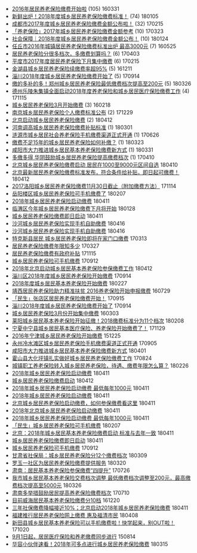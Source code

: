 - [2016年居民养老保险缴费开始啦](http://jkwz.applinzi.com/ittc/6815679762978571269.html#2016%E5%B9%B4%E5%B1%85%E6%B0%91%E5%85%BB%E8%80%81%E4%BF%9D%E9%99%A9%E7%BC%B4%E8%B4%B9%E5%BC%80%E5%A7%8B%E5%95%A6) (105) 160331 
- [新鲜出炉！2018年度城乡居民养老保险缴费标准！](http://jkwz.applinzi.com/ittc/7055188601157977099.html#%E6%96%B0%E9%B2%9C%E5%87%BA%E7%82%89%EF%BC%812018%E5%B9%B4%E5%BA%A6%E5%9F%8E%E4%B9%A1%E5%B1%85%E6%B0%91%E5%85%BB%E8%80%81%E4%BF%9D%E9%99%A9%E7%BC%B4%E8%B4%B9%E6%A0%87%E5%87%86%EF%BC%81) (74) 180105 
- [成都市2017年度城乡居民养老保险缴费金额公布啦！](http://jkwz.applinzi.com/ittc/6934867351727244293.html#%E6%88%90%E9%83%BD%E5%B8%822017%E5%B9%B4%E5%BA%A6%E5%9F%8E%E4%B9%A1%E5%B1%85%E6%B0%91%E5%85%BB%E8%80%81%E4%BF%9D%E9%99%A9%E7%BC%B4%E8%B4%B9%E9%87%91%E9%A2%9D%E5%85%AC%E5%B8%83%E5%95%A6%EF%BC%81) (32) 170215 
- [「养老保险」2017年城乡居民养老保险缴费金额参考](http://jkwz.applinzi.com/ittc/6948345776072819716.html#%E3%80%8C%E5%85%BB%E8%80%81%E4%BF%9D%E9%99%A9%E3%80%8D2017%E5%B9%B4%E5%9F%8E%E4%B9%A1%E5%B1%85%E6%B0%91%E5%85%BB%E8%80%81%E4%BF%9D%E9%99%A9%E7%BC%B4%E8%B4%B9%E9%87%91%E9%A2%9D%E5%8F%82%E8%80%83) (10) 170323 
- [社会保障｜2018年度城乡居民养老保险缴费金额公布！](http://jkwz.applinzi.com/ittc/7062247508955104272.html#%E7%A4%BE%E4%BC%9A%E4%BF%9D%E9%9A%9C%EF%BD%9C2018%E5%B9%B4%E5%BA%A6%E5%9F%8E%E4%B9%A1%E5%B1%85%E6%B0%91%E5%85%BB%E8%80%81%E4%BF%9D%E9%99%A9%E7%BC%B4%E8%B4%B9%E9%87%91%E9%A2%9D%E5%85%AC%E5%B8%83%EF%BC%81) (10) 180124 
- [任丘市2016年城镇居民养老保险缴费标准出炉 最高3000元](http://jkwz.applinzi.com/ittc/6836129143183639556.html#%E4%BB%BB%E4%B8%98%E5%B8%822016%E5%B9%B4%E5%9F%8E%E9%95%87%E5%B1%85%E6%B0%91%E5%85%BB%E8%80%81%E4%BF%9D%E9%99%A9%E7%BC%B4%E8%B4%B9%E6%A0%87%E5%87%86%E5%87%BA%E7%82%89+%E6%9C%80%E9%AB%983000%E5%85%83) (7) 160525 
- [居民养老保险分很多档次，多缴费划算吗？](http://jkwz.applinzi.com/ittc/6952261693022405636.html#%E5%B1%85%E6%B0%91%E5%85%BB%E8%80%81%E4%BF%9D%E9%99%A9%E5%88%86%E5%BE%88%E5%A4%9A%E6%A1%A3%E6%AC%A1%EF%BC%8C%E5%A4%9A%E7%BC%B4%E8%B4%B9%E5%88%92%E7%AE%97%E5%90%97%EF%BC%9F) (6) 170403 
- [平度市2017年度居民养老保险下月集中缴费](http://jkwz.applinzi.com/ittc/6934919898395575300.html#%E5%B9%B3%E5%BA%A6%E5%B8%822017%E5%B9%B4%E5%BA%A6%E5%B1%85%E6%B0%91%E5%85%BB%E8%80%81%E4%BF%9D%E9%99%A9%E4%B8%8B%E6%9C%88%E9%9B%86%E4%B8%AD%E7%BC%B4%E8%B4%B9) (6) 170215 
- [金湖县城乡居民养老保险续缴费率超95%](http://jkwz.applinzi.com/ittc/6910290885895259140.html#%E9%87%91%E6%B9%96%E5%8E%BF%E5%9F%8E%E4%B9%A1%E5%B1%85%E6%B0%91%E5%85%BB%E8%80%81%E4%BF%9D%E9%99%A9%E7%BB%AD%E7%BC%B4%E8%B4%B9%E7%8E%87%E8%B6%8595%25) (5) 161211 
- [淄川2018年度城乡居民养老保险缴费开始了](http://jkwz.applinzi.com/ittc/7013100689545495568.html#%E6%B7%84%E5%B7%9D2018%E5%B9%B4%E5%BA%A6%E5%9F%8E%E4%B9%A1%E5%B1%85%E6%B0%91%E5%85%BB%E8%80%81%E4%BF%9D%E9%99%A9%E7%BC%B4%E8%B4%B9%E5%BC%80%E5%A7%8B%E4%BA%86) (5) 170914 
- [缴的多补的多！郑州城乡居民养老保险最低缴费档次提高至200元](http://jkwz.applinzi.com/ittc/7084853494622454794.html#%E7%BC%B4%E7%9A%84%E5%A4%9A%E8%A1%A5%E7%9A%84%E5%A4%9A%EF%BC%81%E9%83%91%E5%B7%9E%E5%9F%8E%E4%B9%A1%E5%B1%85%E6%B0%91%E5%85%BB%E8%80%81%E4%BF%9D%E9%99%A9%E6%9C%80%E4%BD%8E%E7%BC%B4%E8%B4%B9%E6%A1%A3%E6%AC%A1%E6%8F%90%E9%AB%98%E8%87%B3200%E5%85%83) (5) 180326 
- [德州乐陵朱集镇全面启动2018年度养老保险和城乡居民医疗保险缴费工作](http://jkwz.applinzi.com/ittc/7036095001598100497.html#%E5%BE%B7%E5%B7%9E%E4%B9%90%E9%99%B5%E6%9C%B1%E9%9B%86%E9%95%87%E5%85%A8%E9%9D%A2%E5%90%AF%E5%8A%A82018%E5%B9%B4%E5%BA%A6%E5%85%BB%E8%80%81%E4%BF%9D%E9%99%A9%E5%92%8C%E5%9F%8E%E4%B9%A1%E5%B1%85%E6%B0%91%E5%8C%BB%E7%96%97%E4%BF%9D%E9%99%A9%E7%BC%B4%E8%B4%B9%E5%B7%A5%E4%BD%9C) (4) 171115 
- [城乡居民养老保险3月开始缴费](http://jkwz.applinzi.com/ittc/6800084830268163076.html#%E5%9F%8E%E4%B9%A1%E5%B1%85%E6%B0%91%E5%85%BB%E8%80%81%E4%BF%9D%E9%99%A93%E6%9C%88%E5%BC%80%E5%A7%8B%E7%BC%B4%E8%B4%B9) (3) 160218 
- [南京城乡居民养老保险个人缴费标准公布](http://jkwz.applinzi.com/ittc/7052568435223954449.html#%E5%8D%97%E4%BA%AC%E5%9F%8E%E4%B9%A1%E5%B1%85%E6%B0%91%E5%85%BB%E8%80%81%E4%BF%9D%E9%99%A9%E4%B8%AA%E4%BA%BA%E7%BC%B4%E8%B4%B9%E6%A0%87%E5%87%86%E5%85%AC%E5%B8%83) (2) 171229 
- [北京启动城乡居民养老保险缴费](http://jkwz.applinzi.com/ittc/7091043677378184198.html#%E5%8C%97%E4%BA%AC%E5%90%AF%E5%8A%A8%E5%9F%8E%E4%B9%A1%E5%B1%85%E6%B0%91%E5%85%BB%E8%80%81%E4%BF%9D%E9%99%A9%E7%BC%B4%E8%B4%B9) (2) 180412 
- [河南调高城乡居民养老保险缴费补贴标准](http://jkwz.applinzi.com/ittc/7075409955530474506.html#%E6%B2%B3%E5%8D%97%E8%B0%83%E9%AB%98%E5%9F%8E%E4%B9%A1%E5%B1%85%E6%B0%91%E5%85%BB%E8%80%81%E4%BF%9D%E9%99%A9%E7%BC%B4%E8%B4%B9%E8%A1%A5%E8%B4%B4%E6%A0%87%E5%87%86) (1) 180301 
- [涟源市城乡居民社会养老保险手机缴费渠道正式开通](http://jkwz.applinzi.com/ittc/6983502061952828421.html#%E6%B6%9F%E6%BA%90%E5%B8%82%E5%9F%8E%E4%B9%A1%E5%B1%85%E6%B0%91%E7%A4%BE%E4%BC%9A%E5%85%BB%E8%80%81%E4%BF%9D%E9%99%A9%E6%89%8B%E6%9C%BA%E7%BC%B4%E8%B4%B9%E6%B8%A0%E9%81%93%E6%AD%A3%E5%BC%8F%E5%BC%80%E9%80%9A) (1) 170626 
- [缴费不足15年的城乡居民养老保险如何补缴？](http://jkwz.applinzi.com/ittc/7083717585994777607.html#%E7%BC%B4%E8%B4%B9%E4%B8%8D%E8%B6%B315%E5%B9%B4%E7%9A%84%E5%9F%8E%E4%B9%A1%E5%B1%85%E6%B0%91%E5%85%BB%E8%80%81%E4%BF%9D%E9%99%A9%E5%A6%82%E4%BD%95%E8%A1%A5%E7%BC%B4%EF%BC%9F) (1) 180323 
- [咸阳市大力推进城乡居民基本养老保险缴费新方式](http://jkwz.applinzi.com/ittc/7086542174969922577.html#%E5%92%B8%E9%98%B3%E5%B8%82%E5%A4%A7%E5%8A%9B%E6%8E%A8%E8%BF%9B%E5%9F%8E%E4%B9%A1%E5%B1%85%E6%B0%91%E5%9F%BA%E6%9C%AC%E5%85%BB%E8%80%81%E4%BF%9D%E9%99%A9%E7%BC%B4%E8%B4%B9%E6%96%B0%E6%96%B9%E5%BC%8F) (1) 180331 
- [多缴多得 华阴鼓励城乡居民养老保险提高缴费档次](http://jkwz.applinzi.com/ittc/6954820707048489989.html#%E5%A4%9A%E7%BC%B4%E5%A4%9A%E5%BE%97+%E5%8D%8E%E9%98%B4%E9%BC%93%E5%8A%B1%E5%9F%8E%E4%B9%A1%E5%B1%85%E6%B0%91%E5%85%BB%E8%80%81%E4%BF%9D%E9%99%A9%E6%8F%90%E9%AB%98%E7%BC%B4%E8%B4%B9%E6%A1%A3%E6%AC%A1) (1) 170410 
- [北京城乡居民养老保险缴费启动 居民在1000至9000元区间自选](http://jkwz.applinzi.com/ittc/7090421567928665104.html#%E5%8C%97%E4%BA%AC%E5%9F%8E%E4%B9%A1%E5%B1%85%E6%B0%91%E5%85%BB%E8%80%81%E4%BF%9D%E9%99%A9%E7%BC%B4%E8%B4%B9%E5%90%AF%E5%8A%A8+%E5%B1%85%E6%B0%91%E5%9C%A81000%E8%87%B39000%E5%85%83%E5%8C%BA%E9%97%B4%E8%87%AA%E9%80%89)  180410 
- [北京最新居民养老保险缴费标准发布，符合条件给补贴，即日起可缴费！](http://jkwz.applinzi.com/ittc/7090926724374332423.html#%E5%8C%97%E4%BA%AC%E6%9C%80%E6%96%B0%E5%B1%85%E6%B0%91%E5%85%BB%E8%80%81%E4%BF%9D%E9%99%A9%E7%BC%B4%E8%B4%B9%E6%A0%87%E5%87%86%E5%8F%91%E5%B8%83%EF%BC%8C%E7%AC%A6%E5%90%88%E6%9D%A1%E4%BB%B6%E7%BB%99%E8%A1%A5%E8%B4%B4%EF%BC%8C%E5%8D%B3%E6%97%A5%E8%B5%B7%E5%8F%AF%E7%BC%B4%E8%B4%B9%EF%BC%81)  180412 
- [2017洛阳城乡居民养老保险缴费11月30日截止（附加缴费方法）](http://jkwz.applinzi.com/ittc/7035771706445136912.html#2017%E6%B4%9B%E9%98%B3%E5%9F%8E%E4%B9%A1%E5%B1%85%E6%B0%91%E5%85%BB%E8%80%81%E4%BF%9D%E9%99%A9%E7%BC%B4%E8%B4%B911%E6%9C%8830%E6%97%A5%E6%88%AA%E6%AD%A2%EF%BC%88%E9%99%84%E5%8A%A0%E7%BC%B4%E8%B4%B9%E6%96%B9%E6%B3%95%EF%BC%89)  171114 
- [岳阳楼区城乡居民养老保险可手机缴费了](http://jkwz.applinzi.com/ittc/7067396403687326730.html#%E5%B2%B3%E9%98%B3%E6%A5%BC%E5%8C%BA%E5%9F%8E%E4%B9%A1%E5%B1%85%E6%B0%91%E5%85%BB%E8%80%81%E4%BF%9D%E9%99%A9%E5%8F%AF%E6%89%8B%E6%9C%BA%E7%BC%B4%E8%B4%B9%E4%BA%86)  180207 
- [2018年城乡居民养老保险启动缴费](http://jkwz.applinzi.com/ittc/7090554396079555594.html#2018%E5%B9%B4%E5%9F%8E%E4%B9%A1%E5%B1%85%E6%B0%91%E5%85%BB%E8%80%81%E4%BF%9D%E9%99%A9%E5%90%AF%E5%8A%A8%E7%BC%B4%E8%B4%B9)  180411 
- [临渭区今年城乡居民养老保险缴费下月将开始](http://jkwz.applinzi.com/ittc/7063587763058639889.html#%E4%B8%B4%E6%B8%AD%E5%8C%BA%E4%BB%8A%E5%B9%B4%E5%9F%8E%E4%B9%A1%E5%B1%85%E6%B0%91%E5%85%BB%E8%80%81%E4%BF%9D%E9%99%A9%E7%BC%B4%E8%B4%B9%E4%B8%8B%E6%9C%88%E5%B0%86%E5%BC%80%E5%A7%8B)  180128 
- [城乡居民养老保险缴费即日启动](http://jkwz.applinzi.com/ittc/7090680275711558666.html#%E5%9F%8E%E4%B9%A1%E5%B1%85%E6%B0%91%E5%85%BB%E8%80%81%E4%BF%9D%E9%99%A9%E7%BC%B4%E8%B4%B9%E5%8D%B3%E6%97%A5%E5%90%AF%E5%8A%A8)  180411 
- [沙河城乡居民养老保险实现手机自助缴费](http://jkwz.applinzi.com/ittc/7092534032762143754.html#%E6%B2%99%E6%B2%B3%E5%9F%8E%E4%B9%A1%E5%B1%85%E6%B0%91%E5%85%BB%E8%80%81%E4%BF%9D%E9%99%A9%E5%AE%9E%E7%8E%B0%E6%89%8B%E6%9C%BA%E8%87%AA%E5%8A%A9%E7%BC%B4%E8%B4%B9)  180416 
- [沙河城乡居民养老保险实现手机自助缴费](http://jkwz.applinzi.com/ittc/7092529906682692618.html#%E6%B2%99%E6%B2%B3%E5%9F%8E%E4%B9%A1%E5%B1%85%E6%B0%91%E5%85%BB%E8%80%81%E4%BF%9D%E9%99%A9%E5%AE%9E%E7%8E%B0%E6%89%8B%E6%9C%BA%E8%87%AA%E5%8A%A9%E7%BC%B4%E8%B4%B9)  180416 
- [特克斯县居民 城乡居民养老保险即将在家门口缴费](http://jkwz.applinzi.com/ittc/6944604088150000644.html#%E7%89%B9%E5%85%8B%E6%96%AF%E5%8E%BF%E5%B1%85%E6%B0%91+%E5%9F%8E%E4%B9%A1%E5%B1%85%E6%B0%91%E5%85%BB%E8%80%81%E4%BF%9D%E9%99%A9%E5%8D%B3%E5%B0%86%E5%9C%A8%E5%AE%B6%E9%97%A8%E5%8F%A3%E7%BC%B4%E8%B4%B9)  170313 
- [居民养老保险缴费年限知多少](http://jkwz.applinzi.com/ittc/6949687260080505861.html#%E5%B1%85%E6%B0%91%E5%85%BB%E8%80%81%E4%BF%9D%E9%99%A9%E7%BC%B4%E8%B4%B9%E5%B9%B4%E9%99%90%E7%9F%A5%E5%A4%9A%E5%B0%91)  170327 
- [居民养老保险缴费有政府补贴](http://jkwz.applinzi.com/ittc/7036080845155206161.html#%E5%B1%85%E6%B0%91%E5%85%BB%E8%80%81%E4%BF%9D%E9%99%A9%E7%BC%B4%E8%B4%B9%E6%9C%89%E6%94%BF%E5%BA%9C%E8%A1%A5%E8%B4%B4)  171115 
- [城乡居民养老保险可手机缴费](http://jkwz.applinzi.com/ittc/7012337679990260496.html#%E5%9F%8E%E4%B9%A1%E5%B1%85%E6%B0%91%E5%85%BB%E8%80%81%E4%BF%9D%E9%99%A9%E5%8F%AF%E6%89%8B%E6%9C%BA%E7%BC%B4%E8%B4%B9)  170912 
- [2018年北京启动城乡居民基本养老保险参保缴费工作](http://jkwz.applinzi.com/ittc/7091040425295217680.html#2018%E5%B9%B4%E5%8C%97%E4%BA%AC%E5%90%AF%E5%8A%A8%E5%9F%8E%E4%B9%A1%E5%B1%85%E6%B0%91%E5%9F%BA%E6%9C%AC%E5%85%BB%E8%80%81%E4%BF%9D%E9%99%A9%E5%8F%82%E4%BF%9D%E7%BC%B4%E8%B4%B9%E5%B7%A5%E4%BD%9C)  180412 
- [淄川区2018年度城乡居民养老保险开始缴费](http://jkwz.applinzi.com/ittc/7013093326813922065.html#%E6%B7%84%E5%B7%9D%E5%8C%BA2018%E5%B9%B4%E5%BA%A6%E5%9F%8E%E4%B9%A1%E5%B1%85%E6%B0%91%E5%85%BB%E8%80%81%E4%BF%9D%E9%99%A9%E5%BC%80%E5%A7%8B%E7%BC%B4%E8%B4%B9)  170914 
- [2018年度城乡居民基本养老保险开始缴费](http://jkwz.applinzi.com/ittc/7074864658089772039.html#2018%E5%B9%B4%E5%BA%A6%E5%9F%8E%E4%B9%A1%E5%B1%85%E6%B0%91%E5%9F%BA%E6%9C%AC%E5%85%BB%E8%80%81%E4%BF%9D%E9%99%A9%E5%BC%80%E5%A7%8B%E7%BC%B4%E8%B4%B9)  180227 
- [靖西居民养老保险助力精准扶贫 2016养老保险开始申报缴费](http://jkwz.applinzi.com/ittc/6860309770308944901.html#%E9%9D%96%E8%A5%BF%E5%B1%85%E6%B0%91%E5%85%BB%E8%80%81%E4%BF%9D%E9%99%A9%E5%8A%A9%E5%8A%9B%E7%B2%BE%E5%87%86%E6%89%B6%E8%B4%AB+2016%E5%85%BB%E8%80%81%E4%BF%9D%E9%99%A9%E5%BC%80%E5%A7%8B%E7%94%B3%E6%8A%A5%E7%BC%B4%E8%B4%B9)  160729 
- [「民生」张店区居民养老保险缴费开始！](http://jkwz.applinzi.com/ittc/7013614786703786769.html#%E3%80%8C%E6%B0%91%E7%94%9F%E3%80%8D%E5%BC%A0%E5%BA%97%E5%8C%BA%E5%B1%85%E6%B0%91%E5%85%BB%E8%80%81%E4%BF%9D%E9%99%A9%E7%BC%B4%E8%B4%B9%E5%BC%80%E5%A7%8B%EF%BC%81)  170915 
- [淄川2018年度城乡居民养老保险缴费开始了](http://jkwz.applinzi.com/ittc/7013203798309470992.html#%E6%B7%84%E5%B7%9D2018%E5%B9%B4%E5%BA%A6%E5%9F%8E%E4%B9%A1%E5%B1%85%E6%B0%91%E5%85%BB%E8%80%81%E4%BF%9D%E9%99%A9%E7%BC%B4%E8%B4%B9%E5%BC%80%E5%A7%8B%E4%BA%86)  170914 
- [城乡居民养老保险3月份开始集中缴费](http://jkwz.applinzi.com/ittc/6805449342227858436.html#%E5%9F%8E%E4%B9%A1%E5%B1%85%E6%B0%91%E5%85%BB%E8%80%81%E4%BF%9D%E9%99%A93%E6%9C%88%E4%BB%BD%E5%BC%80%E5%A7%8B%E9%9B%86%E4%B8%AD%E7%BC%B4%E8%B4%B9)  160303 
- [莱阳城乡居民基本养老保险开始征缴！2018缴费标准分为11个档次](http://jkwz.applinzi.com/ittc/7067802163151897611.html#%E8%8E%B1%E9%98%B3%E5%9F%8E%E4%B9%A1%E5%B1%85%E6%B0%91%E5%9F%BA%E6%9C%AC%E5%85%BB%E8%80%81%E4%BF%9D%E9%99%A9%E5%BC%80%E5%A7%8B%E5%BE%81%E7%BC%B4%EF%BC%812018%E7%BC%B4%E8%B4%B9%E6%A0%87%E5%87%86%E5%88%86%E4%B8%BA11%E4%B8%AA%E6%A1%A3%E6%AC%A1)  180208 
- [宁夏中宁县城乡居民基本医疗保险、养老保险开始缴费了！](http://jkwz.applinzi.com/ittc/7041426141385065489.html#%E5%AE%81%E5%A4%8F%E4%B8%AD%E5%AE%81%E5%8E%BF%E5%9F%8E%E4%B9%A1%E5%B1%85%E6%B0%91%E5%9F%BA%E6%9C%AC%E5%8C%BB%E7%96%97%E4%BF%9D%E9%99%A9%E3%80%81%E5%85%BB%E8%80%81%E4%BF%9D%E9%99%A9%E5%BC%80%E5%A7%8B%E7%BC%B4%E8%B4%B9%E4%BA%86%EF%BC%81)  171129 
- [2016年宁津城乡居民养老保险开始缴费](http://jkwz.applinzi.com/ittc/6779682692287431685.html#2016%E5%B9%B4%E5%AE%81%E6%B4%A5%E5%9F%8E%E4%B9%A1%E5%B1%85%E6%B0%91%E5%85%BB%E8%80%81%E4%BF%9D%E9%99%A9%E5%BC%80%E5%A7%8B%E7%BC%B4%E8%B4%B9)  151225 
- [永州冷水滩区城乡居民养老保险手机缴费渠道正式开通](http://jkwz.applinzi.com/ittc/7009761610577740816.html#%E6%B0%B8%E5%B7%9E%E5%86%B7%E6%B0%B4%E6%BB%A9%E5%8C%BA%E5%9F%8E%E4%B9%A1%E5%B1%85%E6%B0%91%E5%85%BB%E8%80%81%E4%BF%9D%E9%99%A9%E6%89%8B%E6%9C%BA%E7%BC%B4%E8%B4%B9%E6%B8%A0%E9%81%93%E6%AD%A3%E5%BC%8F%E5%BC%80%E9%80%9A)  170905 
- [咸阳市大力推进城乡居民基本养老保险缴费新方式](http://jkwz.applinzi.com/ittc/7086942122915922960.html#%E5%92%B8%E9%98%B3%E5%B8%82%E5%A4%A7%E5%8A%9B%E6%8E%A8%E8%BF%9B%E5%9F%8E%E4%B9%A1%E5%B1%85%E6%B0%91%E5%9F%BA%E6%9C%AC%E5%85%BB%E8%80%81%E4%BF%9D%E9%99%A9%E7%BC%B4%E8%B4%B9%E6%96%B0%E6%96%B9%E5%BC%8F)  180401 
- [霍山县大化坪镇扎实做好城乡居民养老保险缴费工作](http://jkwz.applinzi.com/ittc/7005188017114055440.html#%E9%9C%8D%E5%B1%B1%E5%8E%BF%E5%A4%A7%E5%8C%96%E5%9D%AA%E9%95%87%E6%89%8E%E5%AE%9E%E5%81%9A%E5%A5%BD%E5%9F%8E%E4%B9%A1%E5%B1%85%E6%B0%91%E5%85%BB%E8%80%81%E4%BF%9D%E9%99%A9%E7%BC%B4%E8%B4%B9%E5%B7%A5%E4%BD%9C)  170824 
- [城镇职工养老保险转入城乡居民养老保险，待遇、缴费年限怎么算？](http://jkwz.applinzi.com/ittc/7074341642851320849.html#%E5%9F%8E%E9%95%87%E8%81%8C%E5%B7%A5%E5%85%BB%E8%80%81%E4%BF%9D%E9%99%A9%E8%BD%AC%E5%85%A5%E5%9F%8E%E4%B9%A1%E5%B1%85%E6%B0%91%E5%85%BB%E8%80%81%E4%BF%9D%E9%99%A9%EF%BC%8C%E5%BE%85%E9%81%87%E3%80%81%E7%BC%B4%E8%B4%B9%E5%B9%B4%E9%99%90%E6%80%8E%E4%B9%88%E7%AE%97%EF%BC%9F)  180226 
- [2018年城乡居民养老保险启动缴费](http://jkwz.applinzi.com/ittc/7090659077682365450.html#2018%E5%B9%B4%E5%9F%8E%E4%B9%A1%E5%B1%85%E6%B0%91%E5%85%BB%E8%80%81%E4%BF%9D%E9%99%A9%E5%90%AF%E5%8A%A8%E7%BC%B4%E8%B4%B9)  180411 
- [城乡居民养老保险缴费启动](http://jkwz.applinzi.com/ittc/7091044968334623754.html#%E5%9F%8E%E4%B9%A1%E5%B1%85%E6%B0%91%E5%85%BB%E8%80%81%E4%BF%9D%E9%99%A9%E7%BC%B4%E8%B4%B9%E5%90%AF%E5%8A%A8)  180412 
- [2018年城乡居民养老保险启动缴费 最低每年1000元](http://jkwz.applinzi.com/ittc/7090638972974007307.html#2018%E5%B9%B4%E5%9F%8E%E4%B9%A1%E5%B1%85%E6%B0%91%E5%85%BB%E8%80%81%E4%BF%9D%E9%99%A9%E5%90%AF%E5%8A%A8%E7%BC%B4%E8%B4%B9+%E6%9C%80%E4%BD%8E%E6%AF%8F%E5%B9%B41000%E5%85%83)  180411 
- [2018年城乡居民养老保险启动缴费](http://jkwz.applinzi.com/ittc/7090659500052972550.html#2018%E5%B9%B4%E5%9F%8E%E4%B9%A1%E5%B1%85%E6%B0%91%E5%85%BB%E8%80%81%E4%BF%9D%E9%99%A9%E5%90%AF%E5%8A%A8%E7%BC%B4%E8%B4%B9)  180411 
- [北京城乡居民养老保险启动缴费，如何参保缴费看这里](http://jkwz.applinzi.com/ittc/7090852235569529866.html#%E5%8C%97%E4%BA%AC%E5%9F%8E%E4%B9%A1%E5%B1%85%E6%B0%91%E5%85%BB%E8%80%81%E4%BF%9D%E9%99%A9%E5%90%AF%E5%8A%A8%E7%BC%B4%E8%B4%B9%EF%BC%8C%E5%A6%82%E4%BD%95%E5%8F%82%E4%BF%9D%E7%BC%B4%E8%B4%B9%E7%9C%8B%E8%BF%99%E9%87%8C)  180411 
- [2018年北京城乡居民养老保险启动缴费](http://jkwz.applinzi.com/ittc/7090612110998635530.html#2018%E5%B9%B4%E5%8C%97%E4%BA%AC%E5%9F%8E%E4%B9%A1%E5%B1%85%E6%B0%91%E5%85%BB%E8%80%81%E4%BF%9D%E9%99%A9%E5%90%AF%E5%8A%A8%E7%BC%B4%E8%B4%B9)  180411 
- [2018年城乡居民养老保险启动缴费 最低每年1000元](http://jkwz.applinzi.com/ittc/7090694047322866698.html#2018%E5%B9%B4%E5%9F%8E%E4%B9%A1%E5%B1%85%E6%B0%91%E5%85%BB%E8%80%81%E4%BF%9D%E9%99%A9%E5%90%AF%E5%8A%A8%E7%BC%B4%E8%B4%B9+%E6%9C%80%E4%BD%8E%E6%AF%8F%E5%B9%B41000%E5%85%83)  180411 
- [「民生」城乡居民养老保险可手机缴费](http://jkwz.applinzi.com/ittc/7067362483033867270.html#%E3%80%8C%E6%B0%91%E7%94%9F%E3%80%8D%E5%9F%8E%E4%B9%A1%E5%B1%85%E6%B0%91%E5%85%BB%E8%80%81%E4%BF%9D%E9%99%A9%E5%8F%AF%E6%89%8B%E6%9C%BA%E7%BC%B4%E8%B4%B9)  180207 
- [北京：2018年城乡居民基本养老保险缴费启动 标准与去年一致](http://jkwz.applinzi.com/ittc/7090759069520626694.html#%E5%8C%97%E4%BA%AC%EF%BC%9A2018%E5%B9%B4%E5%9F%8E%E4%B9%A1%E5%B1%85%E6%B0%91%E5%9F%BA%E6%9C%AC%E5%85%BB%E8%80%81%E4%BF%9D%E9%99%A9%E7%BC%B4%E8%B4%B9%E5%90%AF%E5%8A%A8+%E6%A0%87%E5%87%86%E4%B8%8E%E5%8E%BB%E5%B9%B4%E4%B8%80%E8%87%B4)  180411 
- [城乡居民养老保险缴费即日启动](http://jkwz.applinzi.com/ittc/7090674419527844870.html#%E5%9F%8E%E4%B9%A1%E5%B1%85%E6%B0%91%E5%85%BB%E8%80%81%E4%BF%9D%E9%99%A9%E7%BC%B4%E8%B4%B9%E5%8D%B3%E6%97%A5%E5%90%AF%E5%8A%A8)  180411 
- [城乡居民养老保险可手机缴费](http://jkwz.applinzi.com/ittc/7012337679994454800.html#%E5%9F%8E%E4%B9%A1%E5%B1%85%E6%B0%91%E5%85%BB%E8%80%81%E4%BF%9D%E9%99%A9%E5%8F%AF%E6%89%8B%E6%9C%BA%E7%BC%B4%E8%B4%B9)  170912 
- [甘肃省社保局：城乡居民养老保险分12个缴费档次](http://jkwz.applinzi.com/ittc/7078434587686732810.html#%E7%94%98%E8%82%83%E7%9C%81%E7%A4%BE%E4%BF%9D%E5%B1%80%EF%BC%9A%E5%9F%8E%E4%B9%A1%E5%B1%85%E6%B0%91%E5%85%BB%E8%80%81%E4%BF%9D%E9%99%A9%E5%88%8612%E4%B8%AA%E7%BC%B4%E8%B4%B9%E6%A1%A3%E6%AC%A1)  180309 
- [罗玉一社区为居民养老保险缴费提供服务](http://jkwz.applinzi.com/ittc/7082635083242800135.html#%E7%BD%97%E7%8E%89%E4%B8%80%E7%A4%BE%E5%8C%BA%E4%B8%BA%E5%B1%85%E6%B0%91%E5%85%BB%E8%80%81%E4%BF%9D%E9%99%A9%E7%BC%B4%E8%B4%B9%E6%8F%90%E4%BE%9B%E6%9C%8D%E5%8A%A1)  180320 
- [肃南：居民基本养老保险参保缴费“四提升”](http://jkwz.applinzi.com/ittc/6994422453684929296.html#%E8%82%83%E5%8D%97%EF%BC%9A%E5%B1%85%E6%B0%91%E5%9F%BA%E6%9C%AC%E5%85%BB%E8%80%81%E4%BF%9D%E9%99%A9%E5%8F%82%E4%BF%9D%E7%BC%B4%E8%B4%B9%E2%80%9C%E5%9B%9B%E6%8F%90%E5%8D%87%E2%80%9D)  170726 
- [我市城乡居民基本养老保险交费档次调整 最低缴费档次调整至200元，最高缴费档次提高至5000元](http://jkwz.applinzi.com/ittc/7084566487346185226.html#%E6%88%91%E5%B8%82%E5%9F%8E%E4%B9%A1%E5%B1%85%E6%B0%91%E5%9F%BA%E6%9C%AC%E5%85%BB%E8%80%81%E4%BF%9D%E9%99%A9%E4%BA%A4%E8%B4%B9%E6%A1%A3%E6%AC%A1%E8%B0%83%E6%95%B4+%E6%9C%80%E4%BD%8E%E7%BC%B4%E8%B4%B9%E6%A1%A3%E6%AC%A1%E8%B0%83%E6%95%B4%E8%87%B3200%E5%85%83%EF%BC%8C%E6%9C%80%E9%AB%98%E7%BC%B4%E8%B4%B9%E6%A1%A3%E6%AC%A1%E6%8F%90%E9%AB%98%E8%87%B35000%E5%85%83)  180326 
- [肃南多举措鼓励居民提高养老保险缴费档次](http://jkwz.applinzi.com/ittc/6988716385176650768.html#%E8%82%83%E5%8D%97%E5%A4%9A%E4%B8%BE%E6%8E%AA%E9%BC%93%E5%8A%B1%E5%B1%85%E6%B0%91%E6%8F%90%E9%AB%98%E5%85%BB%E8%80%81%E4%BF%9D%E9%99%A9%E7%BC%B4%E8%B4%B9%E6%A1%A3%E6%AC%A1)  170710 
- [目前威海居民基本养老保险缴费分10档](http://jkwz.applinzi.com/ittc/6913733629120611332.html#%E7%9B%AE%E5%89%8D%E5%A8%81%E6%B5%B7%E5%B1%85%E6%B0%91%E5%9F%BA%E6%9C%AC%E5%85%BB%E8%80%81%E4%BF%9D%E9%99%A9%E7%BC%B4%E8%B4%B9%E5%88%8610%E6%A1%A3)  161220 
- [三年社保缴费降幅接近10%；北京启动2018年城乡居民养老保险缴费](http://jkwz.applinzi.com/ittc/7090387566815872010.html#%E4%B8%89%E5%B9%B4%E7%A4%BE%E4%BF%9D%E7%BC%B4%E8%B4%B9%E9%99%8D%E5%B9%85%E6%8E%A5%E8%BF%9110%25%EF%BC%9B%E5%8C%97%E4%BA%AC%E5%90%AF%E5%8A%A82018%E5%B9%B4%E5%9F%8E%E4%B9%A1%E5%B1%85%E6%B0%91%E5%85%BB%E8%80%81%E4%BF%9D%E9%99%A9%E7%BC%B4%E8%B4%B9)  180411 
- [福建推行居民养老保险网上缴费 惠及福清市民](http://jkwz.applinzi.com/ittc/7089665117728015377.html#%E7%A6%8F%E5%BB%BA%E6%8E%A8%E8%A1%8C%E5%B1%85%E6%B0%91%E5%85%BB%E8%80%81%E4%BF%9D%E9%99%A9%E7%BD%91%E4%B8%8A%E7%BC%B4%E8%B4%B9+%E6%83%A0%E5%8F%8A%E7%A6%8F%E6%B8%85%E5%B8%82%E6%B0%91)  180408 
- [新田县城乡居民基本养老保险可以手机缴费啦！快学起来，别OUT啦！](http://jkwz.applinzi.com/ittc/7026594328271651857.html#%E6%96%B0%E7%94%B0%E5%8E%BF%E5%9F%8E%E4%B9%A1%E5%B1%85%E6%B0%91%E5%9F%BA%E6%9C%AC%E5%85%BB%E8%80%81%E4%BF%9D%E9%99%A9%E5%8F%AF%E4%BB%A5%E6%89%8B%E6%9C%BA%E7%BC%B4%E8%B4%B9%E5%95%A6%EF%BC%81%E5%BF%AB%E5%AD%A6%E8%B5%B7%E6%9D%A5%EF%BC%8C%E5%88%ABOUT%E5%95%A6%EF%BC%81)  171020 
- [9月1日起，居民医疗保险和养老缴费同步进行](http://jkwz.applinzi.com/ittc/547650615709539298.html#9%E6%9C%881%E6%97%A5%E8%B5%B7%EF%BC%8C%E5%B1%85%E6%B0%91%E5%8C%BB%E7%96%97%E4%BF%9D%E9%99%A9%E5%92%8C%E5%85%BB%E8%80%81%E7%BC%B4%E8%B4%B9%E5%90%8C%E6%AD%A5%E8%BF%9B%E8%A1%8C)  150814 
- [华容小伙伴速看！2018年可多点进行城乡居民养老保险缴费](http://jkwz.applinzi.com/ittc/7080732447212045329.html#%E5%8D%8E%E5%AE%B9%E5%B0%8F%E4%BC%99%E4%BC%B4%E9%80%9F%E7%9C%8B%EF%BC%812018%E5%B9%B4%E5%8F%AF%E5%A4%9A%E7%82%B9%E8%BF%9B%E8%A1%8C%E5%9F%8E%E4%B9%A1%E5%B1%85%E6%B0%91%E5%85%BB%E8%80%81%E4%BF%9D%E9%99%A9%E7%BC%B4%E8%B4%B9)  180315 
